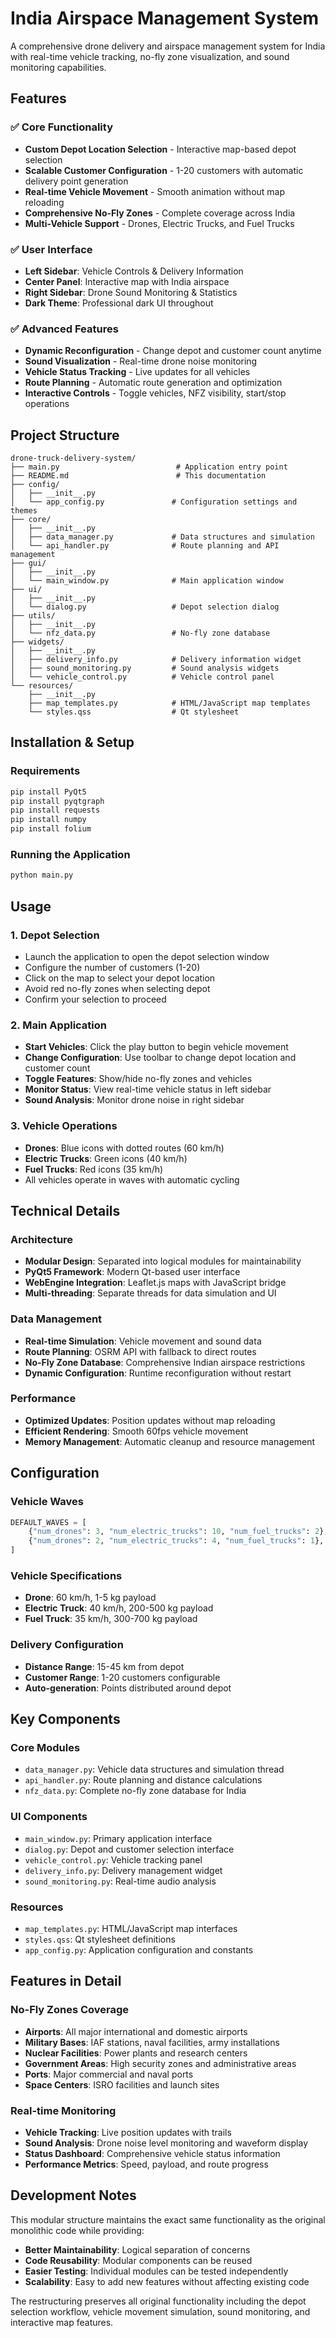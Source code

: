 # India Airspace Management System

A comprehensive drone delivery and airspace management system for India with real-time vehicle tracking, no-fly zone visualization, and sound monitoring capabilities.

## Features

### ✅ Core Functionality
- **Custom Depot Location Selection** - Interactive map-based depot selection
- **Scalable Customer Configuration** - 1-20 customers with automatic delivery point generation
- **Real-time Vehicle Movement** - Smooth animation without map reloading
- **Comprehensive No-Fly Zones** - Complete coverage across India
- **Multi-Vehicle Support** - Drones, Electric Trucks, and Fuel Trucks

### ✅ User Interface
- **Left Sidebar**: Vehicle Controls & Delivery Information
- **Center Panel**: Interactive map with India airspace
- **Right Sidebar**: Drone Sound Monitoring & Statistics
- **Dark Theme**: Professional dark UI throughout

### ✅ Advanced Features
- **Dynamic Reconfiguration** - Change depot and customer count anytime
- **Sound Visualization** - Real-time drone noise monitoring
- **Vehicle Status Tracking** - Live updates for all vehicles
- **Route Planning** - Automatic route generation and optimization
- **Interactive Controls** - Toggle vehicles, NFZ visibility, start/stop operations

## Project Structure

```
drone-truck-delivery-system/
├── main.py                          # Application entry point
├── README.md                        # This documentation
├── config/
│   ├── __init__.py
│   └── app_config.py               # Configuration settings and themes
├── core/
│   ├── __init__.py
│   ├── data_manager.py             # Data structures and simulation
│   └── api_handler.py              # Route planning and API management
├── gui/
│   ├── __init__.py
│   └── main_window.py              # Main application window
├── ui/
│   ├── __init__.py
│   └── dialog.py                   # Depot selection dialog
├── utils/
│   ├── __init__.py
│   └── nfz_data.py                 # No-fly zone database
├── widgets/
│   ├── __init__.py
│   ├── delivery_info.py            # Delivery information widget
│   ├── sound_monitoring.py         # Sound analysis widgets
│   └── vehicle_control.py          # Vehicle control panel
└── resources/
    ├── __init__.py
    ├── map_templates.py            # HTML/JavaScript map templates
    └── styles.qss                  # Qt stylesheet
```

## Installation & Setup

### Requirements
```bash
pip install PyQt5
pip install pyqtgraph
pip install requests
pip install numpy
pip install folium
```

### Running the Application
```bash
python main.py
```

## Usage

### 1. Depot Selection
- Launch the application to open the depot selection window
- Configure the number of customers (1-20)
- Click on the map to select your depot location
- Avoid red no-fly zones when selecting depot
- Confirm your selection to proceed

### 2. Main Application
- **Start Vehicles**: Click the play button to begin vehicle movement
- **Change Configuration**: Use toolbar to change depot location and customer count
- **Toggle Features**: Show/hide no-fly zones and vehicles
- **Monitor Status**: View real-time vehicle status in left sidebar
- **Sound Analysis**: Monitor drone noise in right sidebar

### 3. Vehicle Operations
- **Drones**: Blue icons with dotted routes (60 km/h)
- **Electric Trucks**: Green icons (40 km/h)
- **Fuel Trucks**: Red icons (35 km/h)
- All vehicles operate in waves with automatic cycling

## Technical Details

### Architecture
- **Modular Design**: Separated into logical modules for maintainability
- **PyQt5 Framework**: Modern Qt-based user interface
- **WebEngine Integration**: Leaflet.js maps with JavaScript bridge
- **Multi-threading**: Separate threads for data simulation and UI

### Data Management
- **Real-time Simulation**: Vehicle movement and sound data
- **Route Planning**: OSRM API with fallback to direct routes
- **No-Fly Zone Database**: Comprehensive Indian airspace restrictions
- **Dynamic Configuration**: Runtime reconfiguration without restart

### Performance
- **Optimized Updates**: Position updates without map reloading
- **Efficient Rendering**: Smooth 60fps vehicle movement
- **Memory Management**: Automatic cleanup and resource management

## Configuration

### Vehicle Waves
```python
DEFAULT_WAVES = [
    {"num_drones": 3, "num_electric_trucks": 10, "num_fuel_trucks": 2},
    {"num_drones": 2, "num_electric_trucks": 4, "num_fuel_trucks": 1},
]
```

### Vehicle Specifications
- **Drone**: 60 km/h, 1-5 kg payload
- **Electric Truck**: 40 km/h, 200-500 kg payload  
- **Fuel Truck**: 35 km/h, 300-700 kg payload

### Delivery Configuration
- **Distance Range**: 15-45 km from depot
- **Customer Range**: 1-20 customers configurable
- **Auto-generation**: Points distributed around depot

## Key Components

### Core Modules
- `data_manager.py`: Vehicle data structures and simulation thread
- `api_handler.py`: Route planning and distance calculations
- `nfz_data.py`: Complete no-fly zone database for India

### UI Components  
- `main_window.py`: Primary application interface
- `dialog.py`: Depot and customer selection interface
- `vehicle_control.py`: Vehicle tracking panel
- `delivery_info.py`: Delivery management widget
- `sound_monitoring.py`: Real-time audio analysis

### Resources
- `map_templates.py`: HTML/JavaScript map interfaces
- `styles.qss`: Qt stylesheet definitions
- `app_config.py`: Application configuration and constants

## Features in Detail

### No-Fly Zones Coverage
- **Airports**: All major international and domestic airports
- **Military Bases**: IAF stations, naval facilities, army installations  
- **Nuclear Facilities**: Power plants and research centers
- **Government Areas**: High security zones and administrative areas
- **Ports**: Major commercial and naval ports
- **Space Centers**: ISRO facilities and launch sites

### Real-time Monitoring
- **Vehicle Tracking**: Live position updates with trails
- **Sound Analysis**: Drone noise level monitoring and waveform display
- **Status Dashboard**: Comprehensive vehicle status information
- **Performance Metrics**: Speed, payload, and route progress

## Development Notes

This modular structure maintains the exact same functionality as the original monolithic code while providing:
- **Better Maintainability**: Logical separation of concerns
- **Code Reusability**: Modular components can be reused
- **Easier Testing**: Individual modules can be tested independently
- **Scalability**: Easy to add new features without affecting existing code

The restructuring preserves all original functionality including the depot selection workflow, vehicle movement simulation, sound monitoring, and interactive map features.